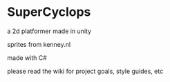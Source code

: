 # SuperCyclops
a 2d platformer made in unity

sprites from kenney.nl

made with C#

please read the wiki for project goals, style guides, etc
